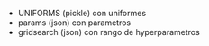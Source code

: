 * UNIFORMS (pickle) con uniformes
* params (json) con parametros
* gridsearch (json) con rango de hyperparametros
